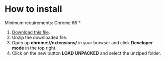 # How to install

Minimum requirements: Chrome 66 *

1. [Download this file](https://github.com/daltonmenezes/netflix-list-exporter/releases/download/v2.0.0/netflix-list-exporter-chrome2.0.0.zip).
2. Unzip the downloaded file.
2. Open up __chrome://extensions/__ in your browser and click __Developer mode__ in the top right.
3. Click on the new button __LOAD UNPACKED__ and select the unziped folder.

